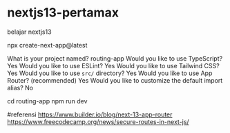 # nextjs13-pertamax
belajar nextjs13

npx create-next-app@latest

What is your project named? routing-app
Would you like to use TypeScript? Yes
Would you like to use ESLint? Yes
Would you like to use Tailwind CSS? Yes
Would you like to use `src/` directory? Yes 
Would you like to use App Router? (recommended) Yes
Would you like to customize the default import alias? No 

cd routing-app
npm run dev

#referensi
https://www.builder.io/blog/next-13-app-router
https://www.freecodecamp.org/news/secure-routes-in-next-js/
